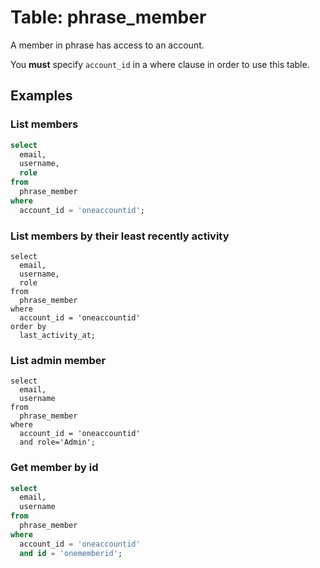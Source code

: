 # Table: phrase_member

A member in phrase has access to an account.

You **must** specify `account_id` in a where clause in order to use this table.

## Examples

### List members

```sql
select
  email,
  username,
  role
from
  phrase_member
where
  account_id = 'oneaccountid';
```

### List members by their least recently activity

```
select
  email,
  username,
  role
from
  phrase_member
where
  account_id = 'oneaccountid'
order by
  last_activity_at;
```

### List admin member

```
select
  email,
  username
from
  phrase_member
where
  account_id = 'oneaccountid'
  and role='Admin';
```


### Get member by id

```sql
select
  email,
  username
from
  phrase_member
where
  account_id = 'oneaccountid'
  and id = 'onememberid';
```
